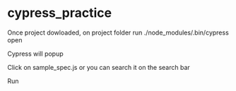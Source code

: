 # cypress_practice
Once project dowloaded, on project folder run ./node_modules/.bin/cypress open

Cypress will popup

Click on sample_spec.js or you can search it on the search bar

Run
